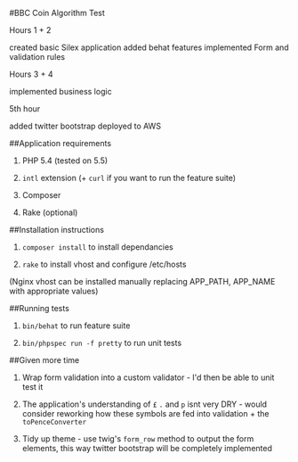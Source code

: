#BBC Coin Algorithm Test

Hours 1 + 2

created basic Silex application
added behat features
implemented Form and validation rules

Hours 3 + 4

implemented business logic

5th hour

added twitter bootstrap
deployed to AWS


##Application requirements

1. PHP 5.4 (tested on 5.5)

2. `intl` extension (+ `curl` if you want to run the feature suite)

2. Composer

3. Rake (optional)


##Installation instructions

1. `composer install` to install dependancies

2. `rake` to install vhost and configure /etc/hosts

(Nginx vhost can be installed manually replacing APP_PATH, APP_NAME with appropriate values)


##Running tests

1. `bin/behat` to run feature suite

2. `bin/phpspec run -f pretty` to run unit tests


##Given more time

1. Wrap form validation into a custom validator - I'd then be able to unit test it

2. The application's understanding of `£` `.` and `p` isnt very DRY - would consider reworking how these symbols are fed into validation + the `toPenceConverter`

3. Tidy up theme - use twig's `form_row` method to output the form elements, this way twitter bootstrap will be completely implemented
